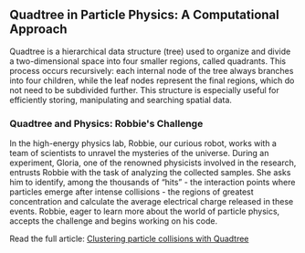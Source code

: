 ## Quadtree in Particle Physics: A Computational Approach

Quadtree is a hierarchical data structure (tree) used to organize and divide a two-dimensional space into four smaller regions, called quadrants. This process occurs recursively: each internal node of the tree always branches into four children, while the leaf nodes represent the final regions, which do not need to be subdivided further. This structure is especially useful for efficiently storing, manipulating and searching spatial data.

### Quadtree and Physics: Robbie's Challenge

In the high-energy physics lab, Robbie, our curious robot, works with a team of scientists to unravel the mysteries of the universe. During an experiment, Gloria, one of the renowned physicists involved in the research, entrusts Robbie with the task of analyzing the collected samples. She asks him to identify, among the thousands of “hits” - the interaction points where particles emerge after intense collisions - the regions of greatest concentration and calculate the average electrical charge released in these events. Robbie, eager to learn more about the world of particle physics, accepts the challenge and begins working on his code.

Read the full article: [Clustering particle collisions with Quadtree](https://physicscomputerlove.com/en/data-structure/quadtree-in-particle-physics/)



